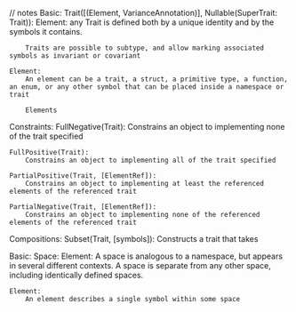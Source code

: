 // notes
Basic:
    Trait([(Element, VarianceAnnotation)], Nullable(SuperTrait: Trait)): Element:
        any Trait is defined both by a unique identity and by the symbols it contains.

        Traits are possible to subtype, and allow marking associated symbols as invariant or covariant

    Element:
        An element can be a trait, a struct, a primitive type, a function, an enum, or any other symbol that can be placed inside a namespace or trait

        Elements 

Constraints:
    FullNegative(Trait):
        Constrains an object to implementing none of the trait specified

    FullPositive(Trait):
        Constrains an object to implementing all of the trait specified

    PartialPositive(Trait, [ElementRef]): 
        Constrains an object to implementing at least the referenced elements of the referenced trait

    PartialNegative(Trait, [ElementRef]):
        Constrains an object to implementing none of the referenced elements of the referenced trait

Compositions:
    Subset(Trait, [symbols]):
        Constructs a trait that takes 






Basic:
    Space: Element:
        A space is analogous to a namespace, but appears in several different contexts.
        A space is separate from any other space, including identically defined spaces.

    Element:
        An element describes a single symbol within some space
